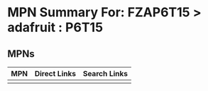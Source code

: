 



# MPN Summary For: FZAP6T15 > adafruit : P6T15

## MPNs
  

|MPN|Direct Links|Search Links|
| :--- | :--- | :--- |
||||
